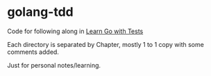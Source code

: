 # golang-tdd

Code for following along in [Learn Go with Tests](https://quii.gitbook.io/learn-go-with-tests/)

Each directory is separated by Chapter, mostly 1 to 1 copy with some comments added.

Just for personal notes/learning.
